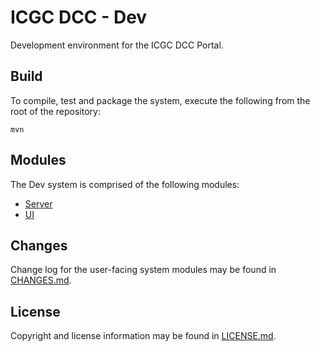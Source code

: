 # ICGC DCC - Dev

Development environment for the ICGC DCC Portal.

## Build

To compile, test and package the system, execute the following from the root of the repository:

```shell
mvn
```

## Modules

The Dev system is comprised of the following modules:

- [Server](dcc-dev-server/README.md)
- [UI](dcc-dev-ui/README.md)

## Changes

Change log for the user-facing system modules may be found in [CHANGES.md](CHANGES.md).

## License

Copyright and license information may be found in [LICENSE.md](LICENSE.md).
